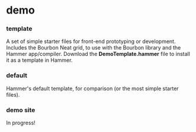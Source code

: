 demo
====

### template
A set of simple starter files for front-end prototyping or development. Includes the Bourbon Neat grid, to use with the Bourbon library and the Hammer app/compiler. Download the **DemoTemplate.hammer** file to install it as a template in Hammer.

### default
Hammer's default template, for comparison (or the most simple starter files).

### demo site
In progress!
